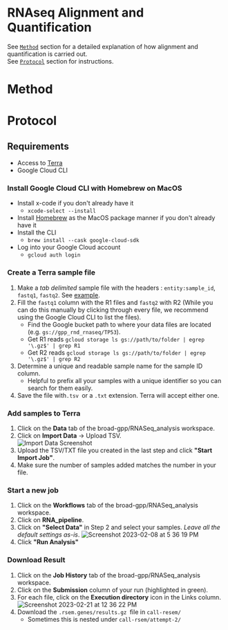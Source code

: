 # RNAseq Alignment and Quantification

See [`Method`](#Method) section for a detailed explanation of how alignment and quantification is carried out.    
See [`Protocol`](#Protocol) section for instructions.    


# Method

# Protocol
## Requirements
* Access to [Terra](https://terra.bio/)
* Google Cloud CLI

### Install Google Cloud CLI with Homebrew on MacOS
* Install x-code if you don't already have it 
	* `xcode-select --install`
* Install [Homebrew](https://brew.sh/) as the MacOS package manner if you don't already have it
* Install the CLI
	* `brew install --cask google-cloud-sdk`
* Log into your Google Cloud account
	* `gcloud auth login`

### Create a Terra sample file
1. Make a *tab delimited* sample file with the headers : `entity:sample_id`, `fastq1`, `fastq2`. 
See [example](https://github.com/broadinstitute/gpp-rnaseq-analysis/blob/main/rnaseq_samples.tsv).
2. Fill the `fastq1` column with the R1 files and `fastq2` with R2 (While you can do this manually by clicking through every file, we recommend using the Google Cloud CLI to list the files). 
	* Find the Google bucket path to where your data files are located (e.g. `gs://gpp_rnd_rnaseq/TP53`).   
	* Get R1 reads `gcloud storage ls gs://path/to/folder | egrep '\.gz$' | grep R1`
	* Get R2 reads `gcloud storage ls gs://path/to/folder | egrep '\.gz$' | grep R2`
3. Determine a unique and readable sample name for the sample ID column.   
	* Helpful to prefix all your samples with a unique identifier so you can search for them easily.    
4. Save the file with`.tsv `or a `.txt` extension. Terra will accept either one.


### Add samples to Terra
1. Click on the **Data** tab of the broad-gpp/RNASeq_analysis workspace.      
2. Click on **Import Data** -> Upload TSV.  
![Import Data Screenshot](https://user-images.githubusercontent.com/7750862/217667602-da01c04a-9d16-42a8-adbe-a32746b56e39.png) 
3. Upload the TSV/TXT file you created in the last step and click **"Start Import Job"**.  
4. Make sure the number of samples added matches the number in your file.   

### Start a new job
1. Click on the **Workflows** tab of the broad-gpp/RNASeq_analysis workspace.   
2. Click on **RNA_pipeline**.   
3. Click on **"Select Data"** in Step 2 and select your samples. *Leave all the default settings as-is*.
	![Screenshot 2023-02-08 at 5 36 19 PM](https://user-images.githubusercontent.com/7750862/217667886-3e382e85-f4ab-493f-a5ee-94e457cff8d6.png)
4. Click **"Run Analysis"**

### Download Result
1. Click on the **Job History** tab of the broad-gpp/RNASeq_analysis workspace.  
2. Click on the **Submission** column of your run (highlighted in green).    
3. For each file, click on the **Execution directory** icon in the Links column.    
![Screenshot 2023-02-21 at 12 36 22 PM](https://user-images.githubusercontent.com/7750862/220418827-82dd00d9-a532-4329-8c90-b7be50a3d266.png)
4. Download the `.rsem.genes/results.gz `file in `call-resem/`
	* Sometimes this is nested under `call-rsem/attempt-2/`